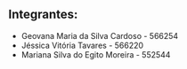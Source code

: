 ## Integrantes: 
- Geovana Maria da Silva Cardoso - 566254
- Jéssica Vitória Tavares - 566220
- Mariana Silva do Egito Moreira - 552544
